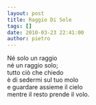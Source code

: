```yaml
---
layout: post
title: Raggio Di Sole
tags: []
date: 2010-03-23 22:41:00
author: pietro
---
```

Né solo un raggio<br/>né un raggio solo;<br/>tutto ciò che chiedo<br/>è di sedermi sul tuo molo<br/>e guardare assieme il cielo<br/>mentre il resto prende il volo.
